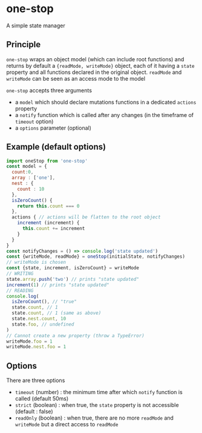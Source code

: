 # one-stop
A simple state manager

## Principle
`one-stop` wraps an object model (which can include root functions) and returns by default a `{readMode, writeMode}` object, each of it having a `state` property and all functions declared in the original object. `readMode` and `writeMode` can be seen as an access mode to the model

`one-stop` accepts three arguments
- a `model` which should declare mutations functions in a dedicated `actions` property
- a `notify` function which is called after any changes (in the timeframe of `timeout` option)
- a `options` parameter (optional)

## Example (default options)

```javascript
import oneStop from 'one-stop'
const model = {
  count:0,
  array : ['one'],
  nest : {
    count : 10
  },
  isZeroCount() {
    return this.count === 0
  },
  actions { // actions will be flatten to the root object
    increment (increment) {
      this.count += increment
    }
  }
}
const notifyChanges = () => console.log('state updated')
const {writeMode, readMode} = oneStop(initialState, notifyChanges)
// writeMode is chosen
const {state, increment, isZeroCount} = writeMode
// WRITING
state.array.push('two') // prints "state updated"
increment(1) // prints "state updated"
// READING
console.log(
  isZeroCount(), // "true"
  state.count, // 1
  state.count, // 1 (same as above)
  state.nest.count, 10
  state.foo, // undefined
)
// Cannot create a new property (throw a TypeError)
writeMode.foo = 1
writeMode.nest.foo = 1

```

## Options
There are three options
- `timeout`  (number)  : the minimum time after which `notify` function is called  (default 50ms)
- `strict`   (boolean) : when true, the `state` property is not accessible (default : false)
- `readOnly` (boolean) : when true, there are no more `readMode` and `writeMode` but a direct access to `readMode`